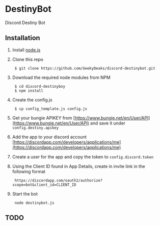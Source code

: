 # DestinyBot
Discord Destiny Bot


## Installation

1. Install [node.js](https://nodejs.org/en/download/)
2. Clone this repo

        $ git clone https://github.com/GeekyDeaks/discord-destinybot.git

3. Download the required node modules from NPM

        $ cd discord-destinyboy
        $ npm install

4. Create the config.js

        $ cp config_template.js config.js

5. Get your bungie APIKEY from 
    [https://www.bungie.net/en/User/API](https://www.bungie.net/en/User/API)
    and save it under `config.destiny.apikey`

6. Add the app to your discord account [https://discordapp.com/developers/applications/me](https://discordapp.com/developers/applications/me)

7. Create a user for the app and copy the token to `config.discord.token`

8. Using the Client ID found in App Details, 
   create in invite link in the following format 
   
        https://discordapp.com/oauth2/authorize?scope=bot&client_id=CLIENT_ID

9. Start the bot

        node destinybot.js

## TODO
